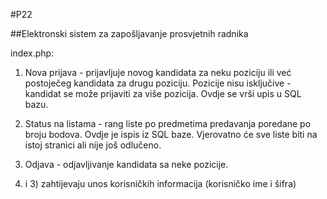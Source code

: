 #P22

##Elektronski sistem za zapošljavanje prosvjetnih radnika

index.php:

1) Nova prijava - prijavljuje novog kandidata za neku poziciju ili već postoječeg kandidata za drugu poziciju. Pozicije nisu isključive - kandidat se može prijaviti za više pozicija. Ovdje se vrši upis u SQL bazu.

2) Status na listama - rang liste po predmetima predavanja poredane po broju bodova. Ovdje je ispis iz SQL baze. Vjerovatno će sve liste biti na istoj stranici ali nije još odlučeno.

3) Odjava - odjavljivanje kandidata sa neke pozicije.

1) i 3) zahtijevaju unos korisničkih informacija (korisničko ime i šifra)
